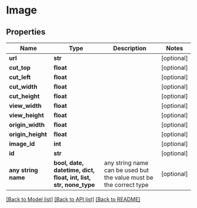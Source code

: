 # Image


## Properties
Name | Type | Description | Notes
------------ | ------------- | ------------- | -------------
**url** | **str** |  | [optional] 
**cut_top** | **float** |  | [optional] 
**cut_left** | **float** |  | [optional] 
**cut_width** | **float** |  | [optional] 
**cut_height** | **float** |  | [optional] 
**view_width** | **float** |  | [optional] 
**view_height** | **float** |  | [optional] 
**origin_width** | **float** |  | [optional] 
**origin_height** | **float** |  | [optional] 
**image_id** | **int** |  | [optional] 
**id** | **str** |  | [optional] 
**any string name** | **bool, date, datetime, dict, float, int, list, str, none_type** | any string name can be used but the value must be the correct type | [optional]

[[Back to Model list]](../README.md#documentation-for-models) [[Back to API list]](../README.md#documentation-for-api-endpoints) [[Back to README]](../README.md)


